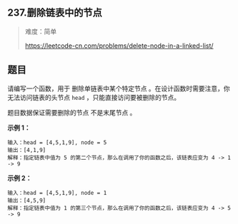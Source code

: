 ## 237.删除链表中的节点

> 难度：简单
>
> https://leetcode-cn.com/problems/delete-node-in-a-linked-list/

## 题目
请编写一个函数，用于 删除单链表中某个特定节点 。在设计函数时需要注意，你无法访问链表的头节点 `head` ，只能直接访问要被删除的节点。

题目数据保证需要删除的节点 不是末尾节点 。


**示例 1：**
```
输入：head = [4,5,1,9], node = 5
输出：[4,1,9]
解释：指定链表中值为 5 的第二个节点，那么在调用了你的函数之后，该链表应变为 4 -> 1 -> 9
```

**示例 2：**
```
输入：head = [4,5,1,9], node = 1
输出：[4,5,9]
解释：指定链表中值为 1 的第三个节点，那么在调用了你的函数之后，该链表应变为 4 -> 5 -> 9
```
